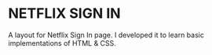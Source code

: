 # NETFLIX SIGN IN
A layout for Netflix Sign In page. I developed it to learn basic implementations of HTML &amp; CSS.

